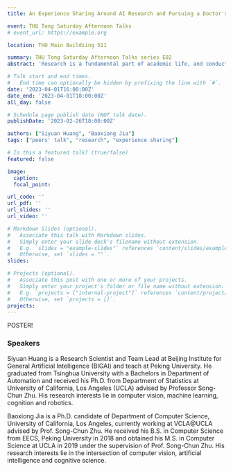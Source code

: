 ```yaml
---
title: An Experience Sharing Around AI Research and Pursuing a Doctor's Degree

event: THU Tong Saturday Afternoon Talks
# event_url: https://example.org

location: THU Main Buildiing 511

summary: THU Tong Saturday Afternoon Talks series E02
abstract: 'Research is a fundamental part of academic life, and conducting research can be both exciting and challenging. Choosing the right research topic, finding a supportive mentor, and navigating the research process can be daunting tasks. However, with the right mindset and approach, anyone can overcome these obstacles and excel in their research endeavors. As graduated Ph.D. students, Siyuan and Baoxiong will share their experiences and the research projects they have been working on, offering frontier directions of Computer Vision studies and a deeper look at the life of research and Ph.D.'

# Talk start and end times.
#   End time can optionally be hidden by prefixing the line with `#`.
date: '2023-04-01T16:00:00Z'
date_end: '2023-04-01T18:00:00Z'
all_day: false

# Schedule page publish date (NOT talk date).
publishDate: '2023-02-26T18:00:00Z'

authors: ["Siyuan Huang", "Baoxiong Jia"]
tags: ["peers' talk", "research", "experience sharing"]

# Is this a featured talk? (true/false)
featured: false

image:
  caption: 
  focal_point: 

url_code: ''
url_pdf: ''
url_slides: ''
url_video: ''

# Markdown Slides (optional).
#   Associate this talk with Markdown slides.
#   Simply enter your slide deck's filename without extension.
#   E.g. `slides = "example-slides"` references `content/slides/example-slides.md`.
#   Otherwise, set `slides = ""`.
slides:

# Projects (optional).
#   Associate this post with one or more of your projects.
#   Simply enter your project's folder or file name without extension.
#   E.g. `projects = ["internal-project"]` references `content/project/deep-learning/index.md`.
#   Otherwise, set `projects = []`.
projects:
---
```


POSTER!

### Speakers

Siyuan Huang is a Research Scientist and Team Lead at Beijing Institute for General Artificial Intelligence (BIGAI) and teach at Peking University. He graduated from Tsinghua University with a Bachelors in Department of Automation and received his Ph.D. from Department of Statistics at University of California, Los Angeles (UCLA) advised by Professor Song-Chun Zhu. His research interests lie in computer vision, machine learning, cognition and robotics.

Baoxiong Jia is a Ph.D. candidate of Department of Computer Science, University of California, Los Angeles, currently working at VCLA@UCLA advised by Prof. Song-Chun Zhu. He received his B.S. in Computer Science from EECS, Peking University in 2018 and obtained his M.S. in Computer Science at UCLA in 2019 under the supervision of Prof. Song-Chun Zhu. His research interests lie in the intersection of computer vision, artificial intelligence and cognitive science.